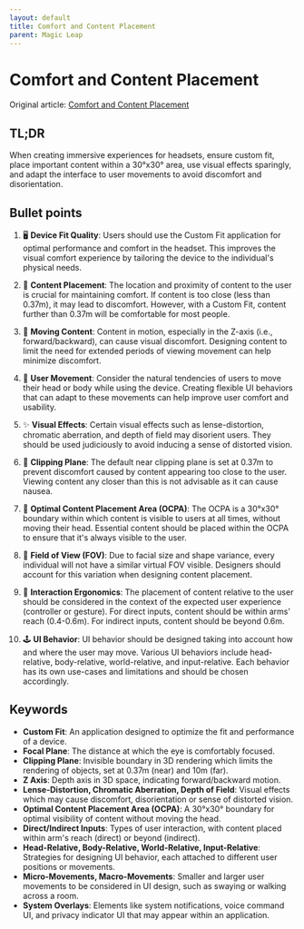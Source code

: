 ```yaml
---
layout: default
title: Comfort and Content Placement
parent: Magic Leap
---
```


# Comfort and Content Placement
Original article: [Comfort and Content Placement](https://developer-docs.magicleap.cloud/docs/guides/best-practices/comfort-content-placement)

## TL;DR
When creating immersive experiences for headsets, ensure custom fit, place important content within a 30°x30° area, use visual effects sparingly, and adapt the interface to user movements to avoid discomfort and disorientation.

## Bullet points
1. 🖥️ **Device Fit Quality**: Users should use the Custom Fit application for optimal performance and comfort in the headset. This improves the visual comfort experience by tailoring the device to the individual's physical needs.

2. 🎯 **Content Placement**: The location and proximity of content to the user is crucial for maintaining comfort. If content is too close (less than 0.37m), it may lead to discomfort. However, with a Custom Fit, content further than 0.37m will be comfortable for most people.

3. 🚅 **Moving Content**: Content in motion, especially in the Z-axis (i.e., forward/backward), can cause visual discomfort. Designing content to limit the need for extended periods of viewing movement can help minimize discomfort.

4. 🕺 **User Movement**: Consider the natural tendencies of users to move their head or body while using the device. Creating flexible UI behaviors that can adapt to these movements can help improve user comfort and usability.

5. ✨ **Visual Effects**: Certain visual effects such as lense-distortion, chromatic aberration, and depth of field may disorient users. They should be used judiciously to avoid inducing a sense of distorted vision.

6. 📏 **Clipping Plane**: The default near clipping plane is set at 0.37m to prevent discomfort caused by content appearing too close to the user. Viewing content any closer than this is not advisable as it can cause nausea. 

7. 📐 **Optimal Content Placement Area (OCPA)**: The OCPA is a 30°x30° boundary within which content is visible to users at all times, without moving their head. Essential content should be placed within the OCPA to ensure that it's always visible to the user.

8. 👀 **Field of View (FOV)**: Due to facial size and shape variance, every individual will not have a similar virtual FOV visible. Designers should account for this variation when designing content placement.

9. 🤲 **Interaction Ergonomics**: The placement of content relative to the user should be considered in the context of the expected user experience (controller or gesture). For direct inputs, content should be within arms' reach (0.4-0.6m). For indirect inputs, content should be beyond 0.6m.

10. 🕹️ **UI Behavior**: UI behavior should be designed taking into account how and where the user may move. Various UI behaviors include head-relative, body-relative, world-relative, and input-relative. Each behavior has its own use-cases and limitations and should be chosen accordingly.

## Keywords
- **Custom Fit**: An application designed to optimize the fit and performance of a device.
- **Focal Plane**: The distance at which the eye is comfortably focused.
- **Clipping Plane**: Invisible boundary in 3D rendering which limits the rendering of objects, set at 0.37m (near) and 10m (far).
- **Z Axis**: Depth axis in 3D space, indicating forward/backward motion.
- **Lense-Distortion, Chromatic Aberration, Depth of Field**: Visual effects which may cause discomfort, disorientation or sense of distorted vision.
- **Optimal Content Placement Area (OCPA)**: A 30°x30° boundary for optimal visibility of content without moving the head.
- **Direct/Indirect Inputs**: Types of user interaction, with content placed within arm's reach (direct) or beyond (indirect).
- **Head-Relative, Body-Relative, World-Relative, Input-Relative**: Strategies for designing UI behavior, each attached to different user positions or movements.
- **Micro-Movements, Macro-Movements**: Smaller and larger user movements to be considered in UI design, such as swaying or walking across a room.
- **System Overlays**: Elements like system notifications, voice command UI, and privacy indicator UI that may appear within an application.